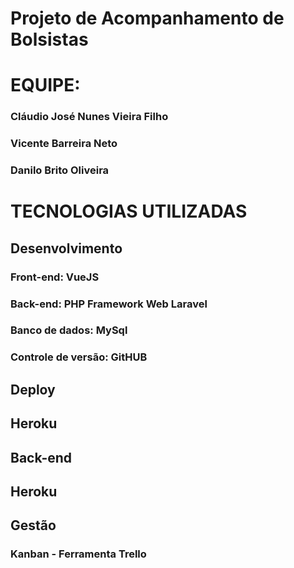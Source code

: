 # Projeto de Acompanhamento de Bolsistas

# EQUIPE:
### Cláudio José Nunes Vieira Filho
### Vicente Barreira Neto
### Danilo Brito Oliveira

# TECNOLOGIAS UTILIZADAS

## Desenvolvimento
### Front-end: VueJS
### Back-end: PHP Framework Web Laravel
### Banco de dados: MySql
### Controle de versão: GitHUB

## Deploy
## Heroku

## Back-end
## Heroku

## Gestão
### Kanban - Ferramenta Trello
